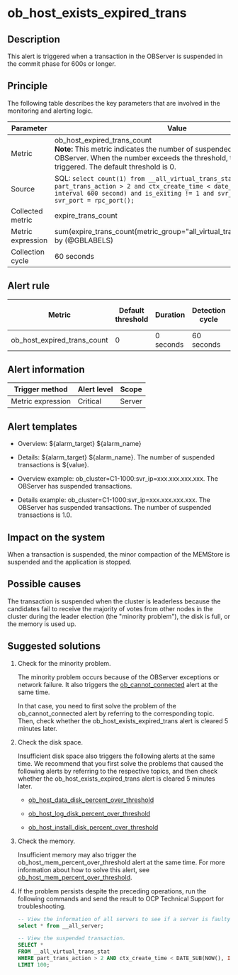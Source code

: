 ob_host_exists_expired_trans 
=================================================



**Description** 
------------------------------------

This alert is triggered when a transaction in the OBServer is suspended in the commit phase for 600s or longer.

Principle 
------------------------------

The following table describes the key parameters that are involved in the monitoring and alerting logic. 


|     Parameter     |                                                                                                                                  Value                                                                                                                                   |
|-------------------|--------------------------------------------------------------------------------------------------------------------------------------------------------------------------------------------------------------------------------------------------------------------------|
| Metric            | ob_host_expired_trans_count </br>**Note:**  This metric indicates the number of suspended transactions of the OBServer. When the number exceeds the threshold, this alert is triggered. The default threshold is 0.                            |
| Source            | SQL: ```select count(1) from __all_virtual_trans_stat where part_trans_action > 2 and ctx_create_time < date_sub(now(), interval 600 second) and is_exiting != 1 and svr_ip = @svr_ip and svr_port = rpc_port(); ```  |
| Collected metric  | expire_trans_count                                                                                                                                                                                                                                                       |
| Metric expression | sum(expire_trans_count{metric_group="all_virtual_trans_stat",@LABELS}) by (@GBLABELS)                                                                                                                                                                                    |
| Collection cycle  | 60 seconds                                                                                                                                                                                                                                                               |



**Alert rule** 
-----------------------------------



|           Metric            | Default threshold | Duration  | Detection cycle | Time before clearance |
|-----------------------------|-------------------|-----------|-----------------|-----------------------|
| ob_host_expired_trans_count | 0                 | 0 seconds | 60 seconds      | 5 minutes             |



**Alert information** 
------------------------------------------



|  Trigger method   | Alert level | Scope  |
|-------------------|-------------|--------|
| Metric expression | Critical    | Server |



**Alert templates** 
----------------------------------------

* Overview: \${alarm_target} \${alarm_name}

  

* Details: \${alarm_target} \${alarm_name}. The number of suspended transactions is ${value}.

  

* Overview example: ob_cluster=C1-1000:svr_ip=xxx.xxx.xxx.xxx. The OBServer has suspended transactions.

  

* Details example: ob_cluster=C1-1000:svr_ip=xxx.xxx.xxx.xxx. The OBServer has suspended transactions. The number of suspended transactions is 1.0.

  




**Impact on the system** 
---------------------------------------------

When a transaction is suspended, the minor compaction of the MEMStore is suspended and the application is stopped.

**Possible causes** 
----------------------------------------

The transaction is suspended when the cluster is leaderless because the candidates fail to receive the majority of votes from other nodes in the cluster during the leader election (the "minority problem"), the disk is full, or the memory is used up.

**Suggested solutions** 
--------------------------------------------

1. Check for the minority problem. 

   The minority problem occurs because of the OBServer exceptions or network failure. It also triggers the [ob_cannot_connected](../2.ob-alert/1.ob_cannot_connected-observer-cannot-be-connected.md) alert at the same time. 

   In that case, you need to first solve the problem of the ob_cannot_connected alert by referring to the corresponding topic. Then, check whether the ob_host_exists_expired_trans alert is cleared 5 minutes later.
   

2. Check the disk space. 

   Insufficient disk space also triggers the following alerts at the same time. We recommend that you first solve the problems that caused the following alerts by referring to the respective topics, and then check whether the ob_host_exists_expired_trans alert is cleared 5 minutes later. 
   * [ob_host_data_disk_percent_over_threshold](../2.ob-alert/41.ob_host_data_disk_percent_over_threshold-ob-host-data-directory-disk-usage-limit-exceeded.md)

     
   
   * [ob_host_log_disk_percent_over_threshold](../2.ob-alert/42.the-disk-usage-of-the-ob_host_log_disk_percent_over_threshold-ob-host-log-directory.md)

     
   
   * [ob_host_install_disk_percent_over_threshold](../2.ob-alert/43.the-error-message-returned-because-the-disk-usage-of-the.md)

     
   

   

3. Check the memory. 

   Insufficient memory may also trigger the ob_host_mem_percent_over_threshold alert at the same time. For more information about how to solve this alert, see [ob_host_mem_percent_over_threshold](../2.ob-alert/20.the-memory-usage-of-the-ob_host_mem_percent_over_threshold-ob-server-exceeds-the.md).
   

4. If the problem persists despite the preceding operations, run the following commands and send the result to OCP Technical Support for troubleshooting. 

   ```sql
   -- View the information of all servers to see if a server is faulty.
   select * from __all_server;
   
   -- View the suspended transaction.
   SELECT *
   FROM __all_virtual_trans_stat
   WHERE part_trans_action > 2 AND ctx_create_time < DATE_SUB(NOW(), INTERVAL 500 SECOND)
   LIMIT 100;
   ```

   




